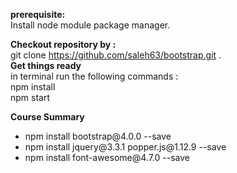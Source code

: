 <strong>prerequisite:</strong>
<BR/>
Install node module package manager.

<strong>Checkout repository by : </strong>
<BR/>
git clone https://github.com/saleh63/bootstrap.git .
<BR/>
<strong> Get things ready </strong><BR/>
in terminal run the following commands : <BR/>
npm install <BR/> 
npm start <BR/>

<strong>Course Summary</strong>
<ul>
<li>npm install bootstrap@4.0.0 --save</li>
<li>npm install jquery@3.3.1 popper.js@1.12.9 --save</li>
<li>npm install font-awesome@4.7.0 --save</li>
</ul>

